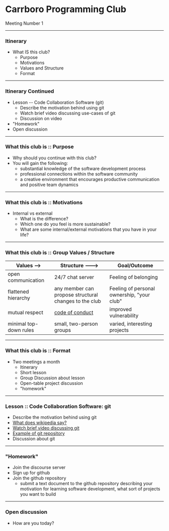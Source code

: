 # Carrboro Programming Club
Meeting Number 1

---

### Itinerary 
* What IS this club?  
  * Purpose
  * Motivations 
  * Values and Structure
  * Format

---

### Itinerary Continued
* Lesson -- Code Collaboration Software (git) 
  * Describe the motivation behind using git 
  * Watch brief video discussing use-cases of git 
  * Discussion on video
* "Homework"
* Open discussion

---

### What this club is :: Purpose
* Why should you continue with this club? 
* You will gain the following:
  * substantial knowledge of the software development process
  * professional connections within the software community
  * a creative environment that encourages productive communication and positive team dynamics

---

### What this club is :: Motivations
* Internal vs external
  * What is the difference?
  * Which one do you feel is more sustainable?
  * What are some internal/external motivations that you have in your life?

---

### What this club is :: Group Values / Structure
| Values             --> | Structure                    ---> | Goal/Outcome |
| ----------------- | ------------------- | ----- |
| open communication | 24/7 chat server | Feeling of belonging |
| flattened hierarchy | any member can propose structural changes to the club | Feeling of personal ownership, "your club" |
| mutual respect | [code of conduct](https://www.rust-lang.org/policies/code-of-conduct) | improved vulnerability |
| minimal top-down rules | small, two-person groups |varied, interesting projects|

---

### What this club is :: Format
* Two meetings a month
  * Itinerary
  * Short lesson
  * Group Discussion about lesson
  * Open-table project discussion
  * "homework"

---

### Lesson :: Code Collaboration Software: git 
* Describe the motivation behind using git 
* [What does wikipedia say?](https://en.wikipedia.org/wiki/Git)
* [Watch brief video discussing git](https://www.youtube.com/watch?v=3a2x1iJFJWc)
* [Example of git repository](https://github.com/Carrboro-Programming-Club/MeetingNotes)
* Discussion about git

---

### "Homework"
* Join the discourse server
* Sign up for github
* Join the github repository
  * submit a text document to the github repository describing your motivation for learning software development, what sort of projects you want to build

---

### Open discussion
* How are you today?
